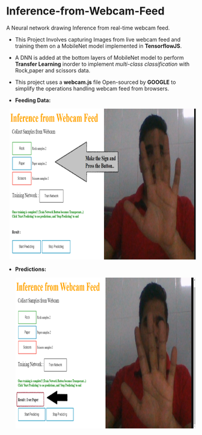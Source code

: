 # Inference-from-Webcam-Feed
A Neural network drawing Inference from real-time webcam feed. 

- This Project Involves capturing Images from live webcam feed and training them on a MobileNet model implemented in __TensorflowJS__.
- A DNN is added at the bottom layers of MobileNet model to perform __Transfer Learning__ inorder to implement _multi-class classification_ with Rock,paper and scissors data. 
- This project uses a __webcam.js__ file Open-sourced by __GOOGLE__ to simplify the operations handling webcam feed from browsers.

- __Feeding Data:__
<pre>
 <img src = "https://raw.githubusercontent.com/Hardly-Human/Inference-from-Webcam-Feed/master/paper.png" width = "600" height= "400">     <img src = "https://raw.githubusercontent.com/Hardly-Human/Inference-from-Webcam-Feed/master/rock.png" width = "600" height= "400">     <img src = "https://raw.githubusercontent.com/Hardly-Human/Inference-from-Webcam-Feed/master/scissors.png" width = "600" height= "400">
</pre>

- __Predictions:__

  <img src = "https://raw.githubusercontent.com/Hardly-Human/Inference-from-Webcam-Feed/master/prediction.png" width = "600" height= "400">
